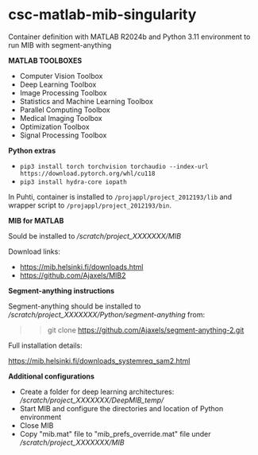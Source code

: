 # csc-matlab-mib-singularity
Container definition with MATLAB R2024b and Python 3.11 environment to run MIB with segment-anything

**MATLAB TOOLBOXES**
* Computer Vision Toolbox
* Deep Learning Toolbox
* Image Processing Toolbox
* Statistics and Machine Learning Toolbox
* Parallel Computing Toolbox
* Medical Imaging Toolbox
* Optimization Toolbox
* Signal Processing Toolbox

**Python extras**
* `pip3 install torch torchvision torchaudio --index-url https://download.pytorch.org/whl/cu118`
* `pip3 install hydra-core iopath`

In Puhti, container is installed to `/projappl/project_2012193/lib` and wrapper script to `/projappl/project_2012193/bin`.

**MIB for MATLAB**

Sould be installed to 
*/scratch/project_XXXXXXX/MIB*

Download links:
* https://mib.helsinki.fi/downloads.html
* https://github.com/Ajaxels/MIB2

**Segment-anything instructions**

Segment-anything should be installed to 
*/scratch/project_XXXXXXX/Python/segment-anything*
from: 
>> git clone https://github.com/Ajaxels/segment-anything-2.git

Full installation details:

https://mib.helsinki.fi/downloads_systemreq_sam2.html

**Additional configurations**

* Create a folder for deep learning architectures: */scratch/project_XXXXXXX/DeepMIB_temp/*
* Start MIB and configure the directories and location of Python environment
* Close MIB
* Copy "mib.mat" file to "mib_prefs_override.mat" file under */scratch/project_XXXXXXX/MIB*
  
